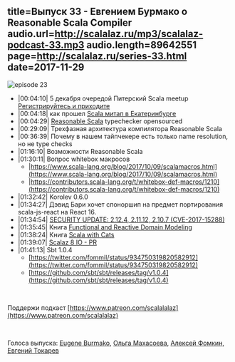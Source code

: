 title=Выпуск 33 - Евгением Бурмако о Reasonable Scala Compiler
audio.url=http://scalalaz.ru/mp3/scalalaz-podcast-33.mp3
audio.length=89642551
page=http://scalalaz.ru/series-33.html
date=2017-11-29
----

![episode 23](img/episode23.png)

* |00:04:10| 5 декабря очередой Питерский Scala meetup [Регистрируйтесь и приходите](https://www.meetup.com/ScalaSpb/events/245294222/)
* |00:04:18| как прошел [Scala митап в Екатеринбурге](https://www.meetup.com/ScalaEkb/events/244924025/)
* |00:04:29| [Reasonable Scala](https://github.com/twitter/reasonable-scala) typechecker opensourced
* |00:29:09| Трехфазная архитектура компилятора Reasonable Scala
* |00:36:39| Почему в нашем тайпчекере есть только name resolution, но не type checks
* |01:16:10| Возможности Reasonable Scala
* |01:30:11| Вопрос whitebox макросов 
	* |https://www.scala-lang.org/blog/2017/10/09/scalamacros.html](https://www.scala-lang.org/blog/2017/10/09/scalamacros.html)
	* |https://contributors.scala-lang.org/t/whitebox-def-macros/1210](https://contributors.scala-lang.org/t/whitebox-def-macros/1210)
* |01:32:42| Korolev 0.6.0
* |01:34:27| Дэвид Бари хочет споноршип на предмет портирования scala-js-react на React 16.
* |01:34:54| [SECURITY UPDATE: 2.12.4, 2.11.12, 2.10.7 (CVE-2017-15288)](http://www.scala-lang.org/news/security-update-nov17.html)
* |01:35:45| Книга [Functional and Reactive Domain Modeling](https://www.manning.com/books/functional-and-reactive-domain-modeling)
* |01:38:24| Книга [Scala with Cats](https://underscore.io/blog/posts/2017/11/22/scala-with-cats.html)
* |01:39:07| [Scalaz 8 IO - PR](https://github.com/scalaz/scalaz/pull/1519)
* |01:41:13| Sbt 1.0.4
    * [https://twitter.com/fommil/status/934750319820582912](https://twitter.com/fommil/status/934750319820582912)
    * [https://github.com/sbt/sbt/releases/tag/v1.0.4](https://github.com/sbt/sbt/releases/tag/v1.0.4)

<br/>

Поддержи подкаст [https://www.patreon.com/scalalalaz](https://www.patreon.com/scalalalaz)

<br/>

Голоса выпуска: [Eugene Burmako](https://github.com/xeno-by), [Ольга Махасоева](https://twitter.com/oli_kitty), [Алексей Фомкин](https://github.com/fomkin), [Евгений Токарев](http://github.com/strobe)
